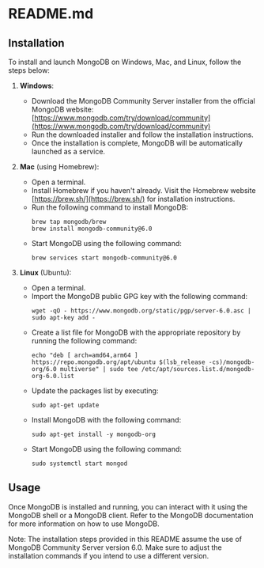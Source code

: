 # README.md

## Installation

To install and launch MongoDB on Windows, Mac, and Linux, follow the steps below:

1. **Windows**:
   - Download the MongoDB Community Server installer from the official MongoDB website: [https://www.mongodb.com/try/download/community](https://www.mongodb.com/try/download/community)
   - Run the downloaded installer and follow the installation instructions.
   - Once the installation is complete, MongoDB will be automatically launched as a service.

2. **Mac** (using Homebrew):
   - Open a terminal.
   - Install Homebrew if you haven't already. Visit the Homebrew website [https://brew.sh/](https://brew.sh/) for installation instructions.
   - Run the following command to install MongoDB:
     ```
     brew tap mongodb/brew
     brew install mongodb-community@6.0
     ```
   - Start MongoDB using the following command:
     ```
     brew services start mongodb-community@6.0
     ```

3. **Linux** (Ubuntu):
   - Open a terminal.
   - Import the MongoDB public GPG key with the following command:
     ```
     wget -qO - https://www.mongodb.org/static/pgp/server-6.0.asc | sudo apt-key add -
     ```
   - Create a list file for MongoDB with the appropriate repository by running the following command:
     ```
     echo "deb [ arch=amd64,arm64 ] https://repo.mongodb.org/apt/ubuntu $(lsb_release -cs)/mongodb-org/6.0 multiverse" | sudo tee /etc/apt/sources.list.d/mongodb-org-6.0.list
     ```
   - Update the packages list by executing:
     ```
     sudo apt-get update
     ```
   - Install MongoDB with the following command:
     ```
     sudo apt-get install -y mongodb-org
     ```
   - Start MongoDB using the following command:
     ```
     sudo systemctl start mongod
     ```

## Usage

Once MongoDB is installed and running, you can interact with it using the MongoDB shell or a MongoDB client. Refer to the MongoDB documentation for more information on how to use MongoDB.

Note: The installation steps provided in this README assume the use of MongoDB Community Server version 6.0. Make sure to adjust the installation commands if you intend to use a different version.
